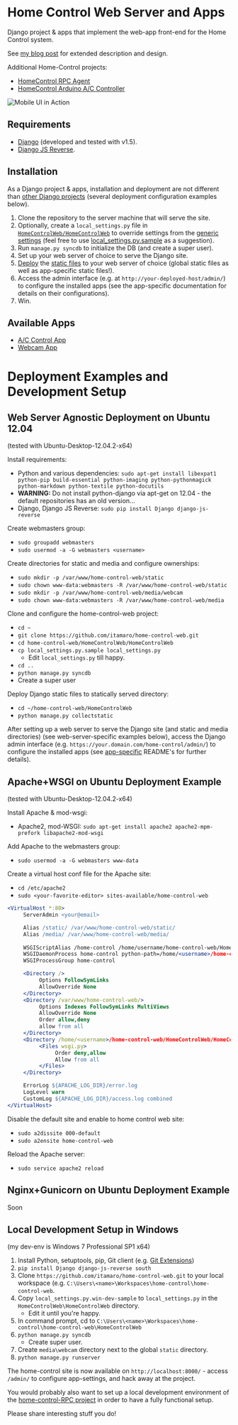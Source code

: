 Home Control Web Server and Apps
================================

Django project & apps that implement the web-app front-end for the Home Control system.

See [my blog post](http://itamaro.com/2013/10/04/ac-control-project-bringing-it-together/) for extended description and design.

Additional Home-Control projects:

- [HomeControl RPC Agent](https://github.com/itamaro/home-control-RPC)
- [HomeControl Arduino A/C Controller](https://github.com/itamaro/home-control-arduino)

![Mobile UI in Action](docs/UI-in-Mobile-Action.png)


Requirements
------------

- [Django](https://www.djangoproject.com/) (developed and tested with v1.5).
- [Django JS Reverse](https://github.com/version2/django-js-reverse).


Installation
------------

As a Django project & apps, installation and deployment are not different than [other Django projects](https://docs.djangoproject.com/en/1.5/howto/deployment/) (several deployment configuration examples below).

1. Clone the repository to the server machine that will serve the site.
2. Optionally, create a `local_settings.py` file in [`HomeControlWeb/HomeControlWeb`](HomeControlWeb/HomeControlWeb) to override settings from the [generic settings](HomeControlWeb/HomeControlWeb/settings.py) (feel free to use [local_settings.py.sample](HomeControlWeb/HomeControlWeb/local_settings.py.sample) as a suggestion).
3. Run `manage.py syncdb` to initialize the DB (and create a super user).
4. Set up your web server of choice to serve the Django site.
5. [Deploy](https://docs.djangoproject.com/en/1.5/howto/static-files/deployment/) the [static files](https://github.com/itamaro/home-control-web/tree/master/static) to your web server of choice (global static files as well as app-specific static files!).
6. Access the admin interface (e.g. at `http://your-deployed-host/admin/`) to configure the installed apps (see the app-specific documentation for details on their configurations).
7. Win.


Available Apps
--------------

- [A/C Control App](HomeControlWeb/AC)
- [Webcam App](HomeControlWeb/cam)



Deployment Examples and Development Setup
=========================================


Web Server Agnostic Deployment on Ubuntu 12.04
----------------------------------------------

(tested with Ubuntu-Desktop-12.04.2-x64)

Install requirements:

* Python and various dependencies: `sudo apt-get install libexpat1 python-pip build-essential python-imaging python-pythonmagick python-markdown python-textile python-docutils`
 * **WARNING:** Do not install python-django via apt-get on 12.04 - the default repositories has an old version...
* Django, Django JS Reverse: `sudo pip install Django django-js-reverse`

Create webmasters group:

* `sudo groupadd webmasters`
* `sudo usermod -a -G webmasters <username>`

Create directories for static and media and configure ownerships:

* `sudo mkdir -p /var/www/home-control-web/static`
* `sudo chown www-data:webmasters -R /var/www/home-control-web/static`
* `sudo mkdir -p /var/www/home-control-web/media/webcam`
* `sudo chown www-data:webmasters -R /var/www/home-control-web/media`

Clone and configure the home-control-web project:

* `cd ~`
* `git clone https://github.com/itamaro/home-control-web.git`
* `cd home-control-web/HomeControlWeb/HomeControlWeb`
* `cp local_settings.py.sample local_settings.py`
  - Edit `local_settings.py` till happy.
* `cd ..`
* `python manage.py syncdb`
 * Create a super user

Deploy Django static files to statically served directory:

* `cd ~/home-control-web/HomeControlWeb`
* `python manage.py collectstatic`

After setting up a web server to serve the Django site (and static and media directories) (see web-server-specific examples below),
access the Django admin interface (e.g. `https://your.domain.com/home-control/admin/`) to configure the installed apps (see [app-specific](#available-apps) README's for further details).


Apache+WSGI on Ubuntu Deployment Example
----------------------------------------

(tested with Ubuntu-Desktop-12.04.2-x64)

Install Apache & mod-wsgi:

* Apache2, mod-WSGI: `sudo apt-get install apache2 apache2-mpm-prefork libapache2-mod-wsgi`

Add Apache to the webmasters group:

* `sudo usermod -a -G webmasters www-data`

Create a virtual host conf file for the Apache site:

* `cd /etc/apache2`
* `sudo <your-favorite-editor> sites-available/home-control-web`

```apache
<VirtualHost *:80>
     ServerAdmin <your@email>

     Alias /static/ /var/www/home-control-web/static/
     Alias /media/ /var/www/home-control-web/media/
     
     WSGIScriptAlias /home-control /home/username/home-control-web/HomeControlWeb/HomeControlWeb/wsgi.py
     WSGIDaemonProcess home-control python-path=/home/<username>/home-control-web/HomeControlWeb
     WSGIProcessGroup home-control

     <Directory />
          Options FollowSymLinks
          AllowOverride None
     </Directory>
     <Directory /var/www/home-control-web/>
          Options Indexes FollowSymLinks MultiViews
          AllowOverride None
          Order allow,deny
          allow from all
     </Directory>
     <Directory /home/<username>/home-control-web/HomeControlWeb/HomeControlWeb>
          <Files wsgi.py>
               Order deny,allow
               Allow from all
          </Files>
     </Directory>

     ErrorLog ${APACHE_LOG_DIR}/error.log
     LogLevel warn
     CustomLog ${APACHE_LOG_DIR}/access.log combined
</VirtualHost>
```

Disable the default site and enable to home control web site:

* `sudo a2dissite 000-default`
* `sudo a2ensite home-control-web`

Reload the Apache server:

* `sudo service apache2 reload`


Nginx+Gunicorn on Ubuntu Deployment Example
-------------------------------------------

Soon


Local Development Setup in Windows
----------------------------------

(my dev-env is Windows 7 Professional SP1 x64)

1. Install Python, setuptools, pip, Git client (e.g. [Git Extensions](https://code.google.com/p/gitextensions/))
2. `pip install Django django-js-reverse south`
3. Clone `https://github.com/itamaro/home-control-web.git` to your local workspace (e.g. `C:\Users\<name>\Workspaces\home-control\home-control-web`.
4. Copy `local_settings.py.win-dev-sample` to `local_settings.py` in the `HomeControlWeb\HomeControlWeb` directory.
   * Edit it until you're happy.
5. In command prompt, cd to `C:\Users\<name>\Workspaces\home-control\home-control-web\HomeControlWeb`
6. `python manage.py syncdb`
   * Create super user. 
7. Create `media\webcam` directory next to the global `static` directory.
8. `python manage.py runserver`

The home-control site is now available on `http://localhost:8000/` -
access `/admin/` to configure app-settings, and hack away at the project.

You would probably also want to set up a local development environment of the [home-control-RPC project](https://github.com/itamaro/home-control-RPC/) in order to have a fully functional setup.

Please share interesting stuff you do!
